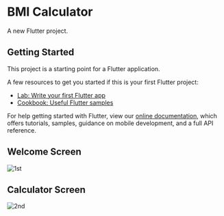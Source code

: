 # BMI Calculator

A new Flutter project.

## Getting Started

This project is a starting point for a Flutter application.

A few resources to get you started if this is your first Flutter project:

- [Lab: Write your first Flutter app](https://flutter.dev/docs/get-started/codelab)
- [Cookbook: Useful Flutter samples](https://flutter.dev/docs/cookbook)

For help getting started with Flutter, view our
[online documentation](https://flutter.dev/docs), which offers tutorials,
samples, guidance on mobile development, and a full API reference.

## Welcome Screen
![1st](https://user-images.githubusercontent.com/41550199/83593794-3fe8c000-a57b-11ea-9f85-4206513d0118.jpeg)



## Calculator Screen
![2nd](https://user-images.githubusercontent.com/41550199/83593805-44ad7400-a57b-11ea-8a6e-676e205f0e55.jpeg)
